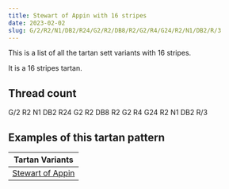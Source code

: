 ```yaml
---
title: Stewart of Appin with 16 stripes
date: 2023-02-02
slug: G/2/R2/N1/DB2/R24/G2/R2/DB8/R2/G2/R4/G24/R2/N1/DB2/R/3
---
```

This is a list of all the tartan sett variants with 16 stripes.

It is a 16 stripes tartan.


## Thread count
G/2 R2 N1 DB2 R24 G2 R2 DB8 R2 G2 R4 G24 R2 N1 DB2 R/3

## Examples of this tartan pattern

| Tartan Variants |
|---------------|
| [Stewart of Appin](/variants/g/2/r2/n1/db2/r24/g2/r2/db8/r2/g2/r4/g24/r2/n1/db2/r/3-db000064-g004c00-nd0d0d0-rc80000)||
